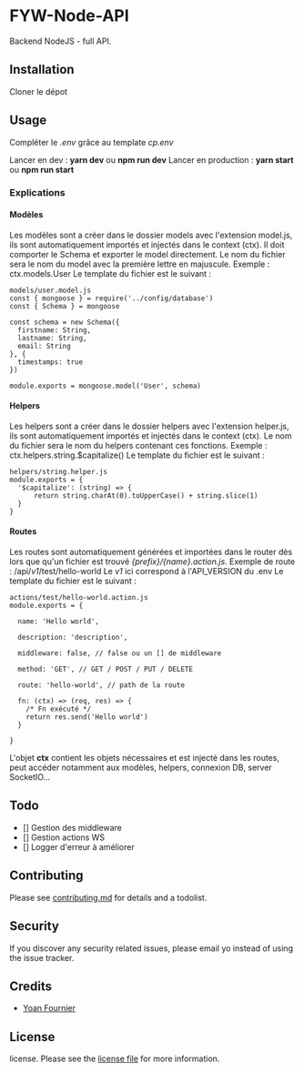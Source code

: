 # FYW-Node-API

Backend NodeJS - full API.

## Installation

Cloner le dépot

## Usage

Compléter le *.env* grâce au template *cp.env*

Lancer en dev : **yarn dev** ou **npm run dev**
Lancer en production : **yarn start** ou **npm run start**

### Explications

#### Modèles
Les modèles sont a créer dans le dossier models avec l'extension model.js, ils sont automatiquement importés et injectés dans le context (ctx).
Il doit comporter le Schema et exporter le model directement.
Le nom du fichier sera le nom du model avec la première lettre en majuscule.
Exemple : ctx.models.User
Le template du fichier est le suivant :
```
models/user.model.js
const { mongoose } = require('../config/database')
const { Schema } = mongoose

const schema = new Schema({
  firstname: String,
  lastname: String,
  email: String
}, {
  timestamps: true
})

module.exports = mongoose.model('User', schema)
```

#### Helpers
Les helpers sont a créer dans le dossier helpers avec l'extension helper.js, ils sont automatiquement importés et injectés dans le context (ctx).
Le nom du fichier sera le nom du helpers contenant ces fonctions.
Exemple : ctx.helpers.string.$capitalize()
Le template du fichier est le suivant :
```
helpers/string.helper.js
module.exports = {
  '$capitalize': (string) => {
      return string.charAt(0).toUpperCase() + string.slice(1)
  }
}
```


#### Routes
Les routes sont automatiquement générées et importées dans le router dès lors que qu'un fichier est trouvé *{prefix}/{name}.action.js*.
Exemple de route : /api/*v1*/test/hello-world
Le *v1* ici correspond à l'API_VERSION du .env
Le template du fichier est le suivant :
```
actions/test/hello-world.action.js
module.exports = {

  name: 'Hello world',

  description: 'description',

  middleware: false, // false ou un [] de middleware

  method: 'GET', // GET / POST / PUT / DELETE

  route: 'hello-world', // path de la route

  fn: (ctx) => (req, res) => {
    /* Fn exécuté */
    return res.send('Hello world')
  }

}
```

L'objet **ctx** contient les objets nécessaires et est injecté dans les routes, peut accéder notamment aux modèles, helpers, connexion DB, server SocketIO…

## Todo

- [] Gestion des middleware
- [] Gestion actions WS
- [] Logger d'erreur à améliorer

## Contributing

Please see [contributing.md](contributing.md) for details and a todolist.

## Security

If you discover any security related issues, please email yo instead of using the issue tracker.

## Credits

- [Yoan Fournier][link-author]

## License

license. Please see the [license file](license.md) for more information.

[ico-version]: https://img.shields.io/packagist/v/yoan1005/admigen.svg?style=flat-square
[ico-downloads]: https://img.shields.io/packagist/dt/yoan1005/admigen.svg?style=flat-square
[ico-travis]: https://img.shields.io/travis/yoan1005/admigen/master.svg?style=flat-square
[ico-styleci]: https://styleci.io/repos/12345678/shield

[link-packagist]: https://packagist.org/packages/yoan1005/admigen
[link-downloads]: https://packagist.org/packages/yoan1005/admigen
[link-travis]: https://travis-ci.org/yoan1005/admigen
[link-styleci]: https://styleci.io/repos/12345678
[link-author]: https://github.com/yoan1005
[link-contributors]: ../../contributors
